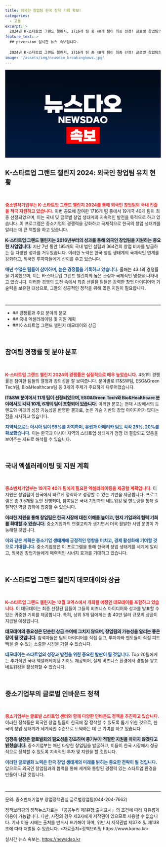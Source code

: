 ```yaml
---
title: 외국인 창업팀 한국 정착 기회 확보!
categories:
  - 고용
excerpt: >
  2024년 K-스타트업 그랜드 챌린지, 1716개 팀 중 40개 팀이 최종 선정! 글로벌 창업팀의 한국 진출을 지원하며 총 40만 달러의 상금이 기다린다. 창업의 새로운 기회를 놓치지 마세요!
feature_text: >
  ## pcversion 실시간 뉴스 속보입니다.

  2024년 K-스타트업 그랜드 챌린지, 1716개 팀 중 40개 팀이 최종 선정! 글로벌 창업팀의 한국 진출을 지원하며 총 40만 달러의 상금이 기다린다. 창업의 새로운 기회를 놓치지 마세요!
image: '/assets/img/newsdao_breakingnews.jpg'
---
```


<p><img src="/assets/img/newsdao_breakingnews.jpg" alt="pcversion 속보" /></p>

<h2 data-ke-size="size26">K-스타트업 그랜드 챌린지 2024: 외국인 창업팀 유치 현황</h2>

<p data-ke-size="size16">&nbsp;</p>

<p><b><span style="color: #ee2323;">중소벤처기업부는 K-스타트업 그랜드 챌린지 2024를 통해 외국인 창업팀의 국내 진출을 적극 지원하고 있습니다.</span></b> 이번 공모에 참여한 1716개 팀 중에서 19개국 40개 팀이 최종 선정되었으며, 이는 국내 및 글로벌 창업 생태계의 지속적인 발전을 목적으로 하고 있습니다. 이 프로그램은 중소기업의 경쟁력을 강화하고 국제적으로 한국의 창업 생태계를 알리는 데 큰 역할을 하고 있습니다.</p>

<p><b><span style="background-color: #21538527;">K-스타트업 그랜드 챌린지는 2016년부터의 성과를 통해 외국인 창업팀을 지원하는 중요한 사업입니다.</span></b> 지난 7년 동안 195개의 국내 법인 설립과 364건의 창업 비자를 발급하는 등 다양한 성과를 거두었습니다. 이러한 노력은 한국 창업 생태계의 국제적인 연계를 강화하고, 외국인 투자자들에게 신뢰를 주고 있습니다.</p>

<p><b><span style="color: #1a5490;">매년 수많은 팀들이 참여하며, 높은 경쟁률을 기록하고 있습니다.</span></b> 올해는 43:1의 경쟁률을 기록했으며, 이는 K-스타트업 그랜드 챌린지의 높은 관심과 국제적인 명성을 나타내고 있습니다. 이러한 경쟁의 도전 속에서 최종 선발된 팀들은 강력한 창업 아이디어와 기술력을 보유한 대상으로, 그들의 성공적인 정착을 위해 많은 지원이 필요합니다.</p>

<p data-ke-size="size16">&nbsp;</p>

<hr>

<ul>
    <li>## 경쟁률과 주요 분야의 분포</li>
    <li>## 국내 엑셀러레이팅 및 지원 계획</li>
    <li>## K-스타트업 그랜드 챌린지 데모데이와 상금</li>
</ul>

<p data-ke-size="size16">&nbsp;</p>

<h2 data-ke-size="size26">참여팀 경쟁률 및 분야 분포</h2>

<p data-ke-size="size16">&nbsp;</p>

<p><b><span style="color: #ee2323;">K-스타트업 그랜드 챌린지 2024의 경쟁률은 실질적으로 매우 높았습니다.</span></b> 43:1의 경쟁률은 참여한 팀들의 열정과 창의성을 잘 보여줍니다. 분야별로 IT&amp;SW팀, ESG&amp;Green Tech팀, Bio&amp;Healthcare팀 등 3개의 주제가 주요하게 다루어졌습니다.</p>

<p><b><span style="background-color: #21538527;">IT&amp;SW 분야에서 11개 팀이 선정되었으며, ESG&amp;Green Tech와 Bio&amp;Healthcare 분야에서도 각각 10개, 6개의 팀이 포함되어 있습니다.</span></b> 이러한 분포는 현재 시장에서의 트렌드와 미래의 성장 가능성을 반영한 결과로, 높은 기술 기반의 창업 아이디어가 많다는 점을 시사하고 있습니다.</p>

<p><b><span style="color: #1a5490;">지역적으로는 아시아 팀이 55%를 차지하며, 유럽과 아메리카 팀도 각각 25%, 20%를 확보했습니다.</span></b> 이는 한국과 아시아 지역의 스타트업 생태계가 점점 더 결합되고 있음을 보여주는 지표로 해석될 수 있습니다.</p>

<p data-ke-size="size16">&nbsp;</p>

<h2 data-ke-size="size26">국내 엑셀러레이팅 및 지원 계획</h2>

<p data-ke-size="size16">&nbsp;</p>

<p><b><span style="color: #ee2323;">중소벤처기업부는 19개국 40개 팀에게 필요한 엑셀러레이팅을 제공할 계획입니다.</span></b> 이 지원은 창업팀이 한국에서 빠르게 정착하고 성장할 수 있는 기반을 제공합니다. 프로그램은 총 3.5개월 동안 진행되며, 참여팀은 국내 기업과의 네트워킹 및 멘토링을 통해 실질적인 역량 강화에 집중할 수 있습니다. </p>

<p><b><span style="background-color: #21538527;">이러한 지원을 통해 창업팀은 한국 시장에 대한 이해를 높이고, 현지 기업과의 협력 기회를 확대할 수 있습니다.</span></b> 중소기업과의 연결고리가 생기면서 더욱 활발한 사업 운영이 가능해질 것입니다.</p>

<p><b><span style="color: #1a5490;">이와 같은 계획은 중소기업 생태계에 긍정적인 영향을 미치고, 경제 활성화에 기여할 것으로 기대됩니다.</span></b> 중소기업청은 이 프로그램을 통해 한국의 창업 생태계를 세계에 알리고, 외국인 창업가들에게 매력적인 시너지 효과를 기대하고 있습니다.</p>

<p data-ke-size="size16">&nbsp;</p>

<h2 data-ke-size="size26">K-스타트업 그랜드 챌린지 데모데이와 상금</h2>

<p data-ke-size="size16">&nbsp;</p>

<p><b><span style="color: #ee2323;">K-스타트업 그랜드 챌린지는 12월 코엑스에서 개최될 예정인 데모데이를 포함하고 있습니다.</span></b> 이 데모데이는 최종 선정된 팀들이 그들의 비즈니스 아이디어와 성과를 발표할 수 있는 귀중한 기회를 제공합니다. 특히, 상위 5개 팀에게는 총 40만 달러 규모의 상금이 지급될 예정입니다.</p>

<p><b><span style="background-color: #21538527;">데모데이의 중요성은 단순한 상금 수여에 그치지 않으며, 창업팀의 가능성을 알리는 좋은 장이 될 것입니다.</span></b> 참석자들은 팀의 아이디어를 직접 듣고, 투자자와 멘토들이 직접 피드백을 줄 수 있는 소중한 시간을 가질 수 있습니다.</p>

<p><b><span style="color: #1a5490;">데모데이는 스타트업의 성장과 발전을 위한 중요한 발판이 될 것입니다.</span></b> Top 20팀에게는 추가적인 국내 엑셀러레이팅 기회도 제공되어, 실제 비즈니스 환경에서 경험을 쌓고 네트워킹을 활성화할 수 있습니다.</p>

<p data-ke-size="size16">&nbsp;</p>

<h2 data-ke-size="size26">중소기업부의 글로벌 인바운드 정책</h2>

<p data-ke-size="size16">&nbsp;</p>

<p><b><span style="color: #ee2323;">중소기업부는 글로벌 스타트업 센터와 함께 다양한 인바운드 정책을 추진하고 있습니다.</span></b> 이러한 정책들은 외국인 창업 팀들이 한국에 잘 정착할 수 있도록 돕기 위한 것으로, 한국의 창업 생태계가 세계적인 수준으로 도약하는 데 큰 기여를 하고 있습니다.</p>

<p><b><span style="background-color: #21538527;">임정욱 실장은 글로벌화의 필요성을 강조하며 중기부가 적절한 지원을 아끼지 않겠다고 밝혔습니다.</span></b> 중소기업부는 매년 다양한 창업팀을 발굴하고, 이들이 한국 시장에서 성공적으로 정착할 수 있도록 지속적인 투자 및 지원을 할 것입니다.</p>

<p><b><span style="color: #1a5490;">이러한 글로벌화 노력은 한국 창업 생태계의 미래를 밝히는 중요한 전략이 될 것입니다.</span></b> 앞으로도 외국인 창업팀과의 협력을 통해 세계와 통합된 경쟁력 있는 스타트업 환경을 만들어 나갈 것입니다.</p>

<p data-ke-size="size16">&nbsp;</p>

<hr>

<p data-ke-size="size16">문의: 중소벤처기업부 창업정책관실 글로벌창업팀(044-204-7662)</p>

<p data-ke-size="size16">정책브리핑의 정책뉴스자료는 「공공누리 제1유형:출처표시」의 조건에 따라 자유롭게 이용이 가능합니다. 다만, 사진의 경우 제3자에게 저작권이 있으므로 사용할 수 없습니다. 기사 이용 시에는 출처를 반드시 표기해야 하며, 위반 시 저작권법 제37조 및 제138조에 따라 처벌될 수 있습니다. <자료출처=정책브리핑 https://www.korea.kr></p>
실시간 뉴스 속보는, <a href="https://newsdao.kr" rel="dofollow">https://newsdao.kr</a>


